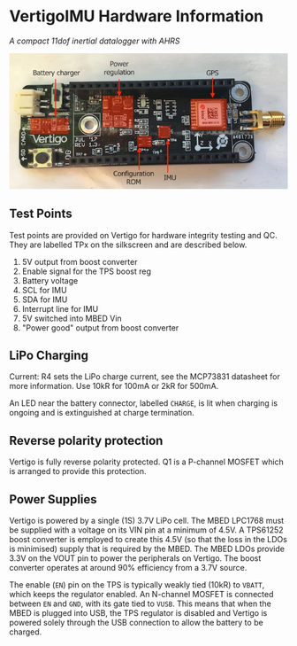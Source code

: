 # VertigoIMU Hardware Information

_A compact 11dof inertial datalogger with AHRS_

![Sensor board detail](sensor-components.jpg)

## Test Points

Test points are provided on Vertigo for hardware integrity testing and QC. They
are labelled TPx on the silkscreen and are described below.

1. 5V output from boost converter
2. Enable signal for the TPS boost reg
3. Battery voltage
4. SCL for IMU
5. SDA for IMU
6. Interrupt line for IMU
7. 5V switched into MBED Vin
8. "Power good" output from boost converter

## LiPo Charging

Current: R4 sets the LiPo charge current, see the MCP73831 datasheet for more
information. Use 10kR for 100mA or 2kR for 500mA.

An LED near the battery connector, labelled `CHARGE`, is lit when charging is
ongoing and is extinguished at charge termination.

## Reverse polarity protection

Vertigo is fully reverse polarity protected. Q1 is a P-channel MOSFET which is
arranged to provide this protection.


## Power Supplies

Vertigo is powered by a single (1S) 3.7V LiPo cell. The MBED LPC1768 must be
supplied with a voltage on its VIN pin at a minimum of 4.5V. A TPS61252 boost
converter is employed to create this 4.5V (so that the loss in the LDOs is
minimised) supply that is required by the MBED. The MBED LDOs provide 3.3V on
the VOUT pin to power the peripherals on Vertigo. The boost converter operates
at around 90% efficiency from a 3.7V source. 

The enable (`EN`) pin on the TPS is typically weakly tied (10kR) to `VBATT`,
which keeps the regulator enabled. An N-channel MOSFET is connected between
`EN` and `GND`, with its gate tied to `VUSB`. This means that when the MBED is
plugged into USB, the TPS regulator is disabled and Vertigo is powered solely
through the USB connection to allow the battery to be charged.
